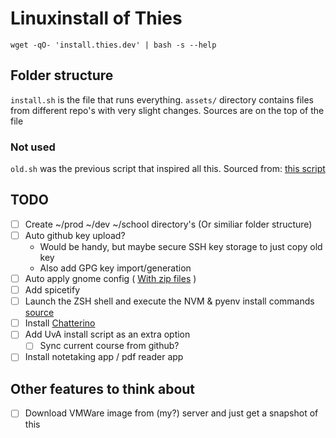 # Linuxinstall of Thies

`wget -qO- 'install.thies.dev' | bash -s --help`

## Folder structure
`install.sh` is the file that runs everything.
`assets/` directory contains files from different repo's with very slight changes. Sources are on the top of the file

### Not used
`old.sh` was the previous script that inspired all this. Sourced from: [this script](https://gist.github.com/Thiesjoo/5aa31380576de140c83ca1a0849a2d2d)

## TODO
- [ ] Create ~/prod ~/dev ~/school directory's (Or similiar folder structure)
- [ ] Auto github key upload?  
    - Would be handy, but maybe secure SSH key storage to just copy old key
    - Also add GPG key import/generation
- [ ] Auto apply gnome config ( [With zip files](https://linuxconfig.org/how-to-install-gnome-shell-extensions-from-zip-file-using-command-line-on-ubuntu-18-04-bionic-beaver-linux) )
- [ ] Add spicetify
- [ ] Launch the ZSH shell and execute the NVM & pyenv install commands [source](https://stackoverflow.com/a/18756584)
- [ ] Install [Chatterino](https://github.com/Chatterino/chatterino2/releases/tag/nightly-build)
- [ ] Add UvA install script as an extra option
    - [ ] Sync current course from github?
- [ ] Install notetaking app / pdf reader app

## Other features to think about
- [ ] Download VMWare image from (my?) server and just get a snapshot of this

